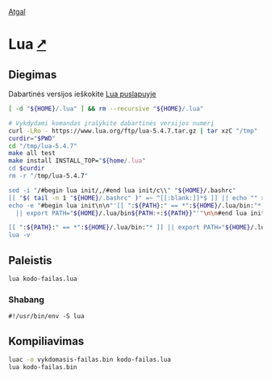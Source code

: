 [Atgal](./readme.md)

# Lua [&#x2B67;](https://www.lua.org/)

## Diegimas

Dabartinės versijos ieškokite [Lua puslapuyje](https://www.lua.org/download.html)

```bash
[ -d "${HOME}/.lua" ] && rm --recursive "${HOME}/.lua"

# Vykdydami komandas įrašykite dabartinės versijos numerį
curl -LRo - https://www.lua.org/ftp/lua-5.4.7.tar.gz | tar xzC "/tmp"
curdir="$PWD"
cd "/tmp/lua-5.4.7"
make all test
make install INSTALL_TOP="${home/.lua"
cd $curdir
rm -r "/tmp/lua-5.4.7"

sed -i "/#begin lua init/,/#end lua init/c\\" "${HOME}/.bashrc"
[[ "$( tail -n 1 "${HOME}/.bashrc" )" =~ ^[[:blank:]]*$ ]] || echo "" >> "${HOME}/.bashrc"
echo -e "#begin lua init\n\n"'[[ ":${PATH}:" == *":${HOME}/.lua/bin:"* ]] \
  || export PATH="${HOME}/.lua/bin${PATH:+:${PATH}}"'"\n\n#end lua init" >> "${HOME}/.bashrc"

[[ ":${PATH}:" == *":${HOME}/.lua/bin:"* ]] || export PATH="${HOME}/.lua/bin${PATH:+:${PATH}}"
lua -v
```

## Paleistis

```bash
lua kodo-failas.lua
```

### Shabang

```shebang
#!/usr/bin/env -S lua
```

## Kompiliavimas

```bash
luac -o vykdomasis-failas.bin kodo-failas.lua
lua kodo-failas.bin
```
